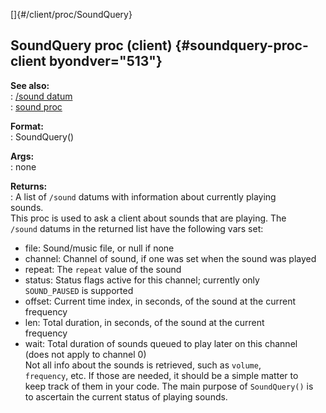 []{#/client/proc/SoundQuery}    
## SoundQuery proc (client) {#soundquery-proc-client byondver="513"}    
**See also:**    
:   [/sound datum](/ref/sound)    
:   [sound proc](/ref/proc/sound)    
<!-- -->    
**Format:**    
:   SoundQuery()    
<!-- -->    
**Args:**    
:   none    
<!-- -->    
**Returns:**    
:   A list of `/sound` datums with information about currently playing    
    sounds.    
This proc is used to ask a client about sounds that are playing. The    
`/sound` datums in the returned list have the following vars set:    
-   file: Sound/music file, or null if none    
-   channel: Channel of sound, if one was set when the sound was played    
-   repeat: The `repeat` value of the sound    
-   status: Status flags active for this channel; currently only    
    `SOUND_PAUSED` is supported    
-   offset: Current time index, in seconds, of the sound at the current    
    frequency    
-   len: Total duration, in seconds, of the sound at the current    
    frequency    
-   wait: Total duration of sounds queued to play later on this channel    
    (does not apply to channel 0)    
Not all info about the sounds is retrieved, such as `volume`,    
`frequency`, etc. If those are needed, it should be a simple matter to    
keep track of them in your code. The main purpose of `SoundQuery()` is    
to ascertain the current status of playing sounds.  